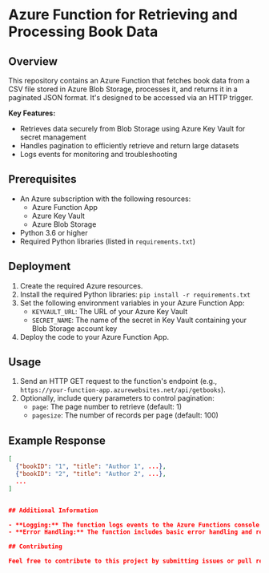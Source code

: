 # Azure Function for Retrieving and Processing Book Data

## Overview

This repository contains an Azure Function that fetches book data from a CSV file stored in Azure Blob Storage, processes it, and returns it in a paginated JSON format. It's designed to be accessed via an HTTP trigger.

**Key Features:**

- Retrieves data securely from Blob Storage using Azure Key Vault for secret management
- Handles pagination to efficiently retrieve and return large datasets
- Logs events for monitoring and troubleshooting

## Prerequisites

- An Azure subscription with the following resources:
    - Azure Function App
    - Azure Key Vault
    - Azure Blob Storage
- Python 3.6 or higher
- Required Python libraries (listed in `requirements.txt`)

## Deployment

1. Create the required Azure resources.
2. Install the required Python libraries: `pip install -r requirements.txt`
3. Set the following environment variables in your Azure Function App:
    - `KEYVAULT_URL`: The URL of your Azure Key Vault
    - `SECRET_NAME`: The name of the secret in Key Vault containing your Blob Storage account key
4. Deploy the code to your Azure Function App.

## Usage

1. Send an HTTP GET request to the function's endpoint (e.g., `https://your-function-app.azurewebsites.net/api/getbooks`).
2. Optionally, include query parameters to control pagination:
    - `page`: The page number to retrieve (default: 1)
    - `pagesize`: The number of records per page (default: 100)

## Example Response

```json
[
  {"bookID": "1", "title": "Author 1", ...},
  {"bookID": "2", "title": "Author 2", ...},
  ...
]


## Additional Information

- **Logging:** The function logs events to the Azure Functions console for monitoring and troubleshooting.
- **Error Handling:** The function includes basic error handling and returns informative error messages in case of issues.

## Contributing

Feel free to contribute to this project by submitting issues or pull requests!